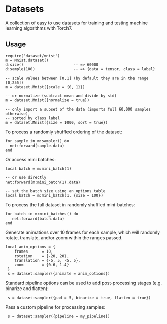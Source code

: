 # Datasets

A collection of easy to use datasets for training and testing machine learning
algorithms with Torch7.


## Usage

    require('dataset/mnist')
    m = Mnist.dataset()
    d:size()                      -- => 60000
    d:sample(100)                 -- => {data = tensor, class = label}

    -- scale values between [0,1] (by default they are in the range [0,255])
    m = dataset.Mnist({scale = {0, 1}})

    -- or normalize (subtract mean and divide by std)
    m = dataset.Mnist({normalize = true})

    -- only import a subset of the data (imports full 60,000 samples otherwise),
    -- sorted by class label
    m = dataset.Mnist({size = 1000, sort = true})


To process a randomly shuffled ordering of the dataset:

    for sample in m:sampler() do
      net:forward(sample.data)
    end


Or access mini batches:

    local batch = m:mini_batch(1)

    -- or use directly
    net:forward(m:mini_batch(1).data)

    -- set the batch size using an options table
    local batch = m:mini_batch(1, {size = 100})


To process the full dataset in randomly shuffled mini-batches:

    for batch in m:mini_batches() do
       net:forward(batch.data)
    end


Generate animations over 10 frames for each sample, which will
randomly rotate, translate, and/or zoom within the ranges passed.

    local anim_options = {
        frames      = 10,
        rotation    = {-20, 20},
        translation = {-5, 5, -5, 5},
        zoom        = {0.6, 1.4}
     }
     s = dataset:sampler({animate = anim_options})


Standard pipeline options can be used to add post-processing stages (e.g. binarize and flatten):

     s = dataset:sampler({pad = 5, binarize = true, flatten = true})


Pass a custom pipeline for processing samples:

     s = dataset:sampler({pipeline = my_pipeline})

